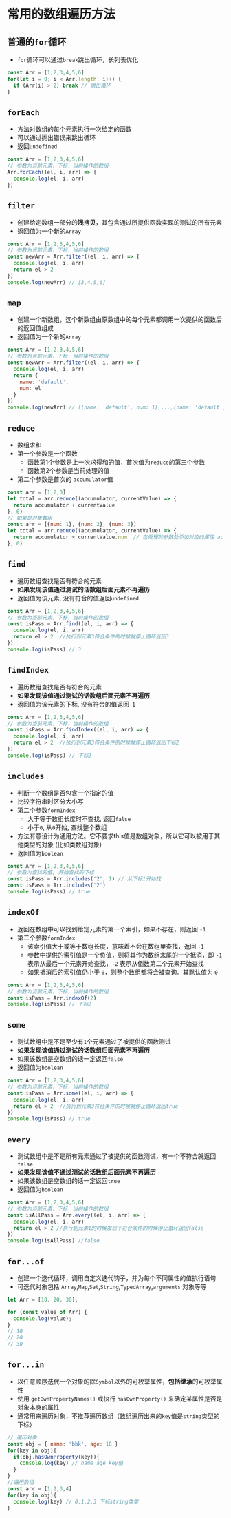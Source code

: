 # 常用的数组遍历方法

## 普通的`for`循环
* `for`循环可以通过`break`跳出循环，长列表优化
```js
const Arr = [1,2,3,4,5,6]
for(let i = 0; i < Arr.length; i++) {
  if (Arr[i] > 2) break // 跳出循环
}
```

## `forEach`
* 方法对数组的每个元素执行一次给定的函数
* 可以通过抛出错误来跳出循环
* 返回`undefined`
```js
const Arr = [1,2,3,4,5,6]
// 参数为当前元素，下标，当前操作的数组
Arr.forEach((el, i, arr) => {
  console.log(el, i, arr)
})
```

## `filter`
* 创建给定数组一部分的**浅拷贝**，其包含通过所提供函数实现的测试的所有元素
* 返回值为一个新的`Array`
```js
const Arr = [1,2,3,4,5,6]
// 参数为当前元素，下标，当前操作的数组
const newArr = Arr.filter((el, i, arr) => {
  console.log(el, i, arr)
  return el > 2  
})
console.log(newArr) // [3,4,5,6]
```

## `map`
* 创建一个新数组，这个新数组由原数组中的每个元素都调用一次提供的函数后的返回值组成
* 返回值为一个新的`Array`
```js
const Arr = [1,2,3,4,5,6]
// 参数为当前元素，下标，当前操作的数组
const newArr = Arr.filter((el, i, arr) => {
  console.log(el, i, arr)
  return {
    name: 'default',
    num: el
  }  
})
console.log(newArr) // [{name: 'default', num: 1},...,{name: 'default', num: 6}]
```

## `reduce`
* 数组求和
* 第一个参数是一个函数
  * 函数第1个参数是上一次求得和的值，首次值为`reduce`的第三个参数
  * 函数第2个参数是当前处理的值
* 第二个参数是首次的 `accumulator`值
```js
const arr = [1,2,3]
let total = arr.reduce((accumulator, currentValue) => {
  return accumulator + currentValue
}, 0)
// 如果是对象数组
const arr = [{num: 1}, {num: 2}, {num: 3}]
let total = arr.reduce((accumulator, currentValue) => {
  return accumulator + currentValue.num  // 在处理的参数处添加对应的属性 accumulator为上一次求和的值
}, 0)
```

## `find`
* 遍历数组查找是否有符合的元素
* **如果发现该值通过测试的话数组后面元素不再遍历**
* 返回值为该元素, 没有符合的值返回`undefined`
```js
const Arr = [1,2,3,4,5,6]
// 参数为当前元素，下标，当前操作的数组
const isPass = Arr.find((el, i, arr) => {
  console.log(el, i, arr)
  return el > 2  //执行到元素3符合条件的时候就停止循环返回3
})
console.log(isPass) // 3
```

## `findIndex`
* 遍历数组查找是否有符合的元素
* **如果发现该值通过测试的话数组后面元素不再遍历**
* 返回值为该元素的下标, 没有符合的值返回`-1`
```js
const Arr = [1,2,3,4,5,6]
// 参数为当前元素，下标，当前操作的数组
const isPass = Arr.findIndex((el, i, arr) => {
  console.log(el, i, arr)
  return el > 2  //执行到元素3符合条件的时候就停止循环返回下标2
})
console.log(isPass) // 下标2
```

## `includes`
* 判断一个数组是否包含一个指定的值
* 比较字符串时区分大小写
* 第二个参数`formIndex`
   * 大于等于数组长度时不查找, 返回`false`
   * 小于`0`, 从`0`开始, 查找整个数组
* 方法有意设计为通用方法。它不要求this值是数组对象，所以它可以被用于其他类型的对象 (比如类数组对象)
* 返回值为`boolean`
```js
const Arr = [1,2,3,4,5,6]
// 参数为查找的值, 开始查找的下标
const isPass = Arr.includes('2', 1) // 从下标1开始找
const isPass = Arr.includes('2')
console.log(isPass) // true
```

## `indexOf`
* 返回在数组中可以找到给定元素的第一个索引，如果不存在，则返回 `-1`
* 第二个参数`formIndex`
   * 该索引值大于或等于数组长度，意味着不会在数组里查找，返回 `-1`
   * 参数中提供的索引值是一个负值，则将其作为数组末尾的一个抵消，即 `-1` 表示从最后一个元素开始查找，`-2` 表示从倒数第二个元素开始查找
   * 如果抵消后的索引值仍小于 `0`，则整个数组都将会被查询。其默认值为 `0`
```js
const Arr = [1,2,3,4,5,6]
// 参数为当前元素，下标，当前操作的数组
const isPass = Arr.indexOf(2)
console.log(isPass) // 下标2
```

## `some`
* 测试数组中是不是至少有`1`个元素通过了被提供的函数测试
* **如果发现该值通过测试的话数组后面元素不再遍历**
* 如果该数组是空数组的话一定返回`false`
* 返回值为`boolean`
```js
const Arr = [1,2,3,4,5,6]
// 参数为当前元素，下标，当前操作的数组
const isPass = Arr.some((el, i, arr) => {
  console.log(el, i, arr)
  return el > 2  //执行到元素3符合条件的时候就停止循环返回true
})
console.log(isPass) // true
```

## `every`
* 测试数组中是不是所有元素通过了被提供的函数测试，有一个不符合就返回`false`
* **如果发现该值不通过测试的话数组后面元素不再遍历**
* 如果该数组是空数组的话一定返回`true`
* 返回值为`boolean`
```js
const Arr = [1,2,3,4,5,6]
// 参数为当前元素，下标，当前操作的数组
const isAllPass = Arr.every((el, i, arr) => {
  console.log(el, i, arr)
  return el > 2 //执行到元素1的时候发现不符合条件的时候停止循环返回false
})
console.log(isAllPass) //false
```

## `for...of`
* 创建一个迭代循环，调用自定义迭代钩子，并为每个不同属性的值执行语句
* 可迭代对象包括 `Array`,`Map`,`Set`,`String`,`TypedArray`,`arguments` 对象等等
```js
let Arr = [10, 20, 30];

for (const value of Arr) {
  console.log(value);
}
// 10
// 20
// 30
```

## `for...in`
* 以任意顺序迭代一个对象的除`Symbol`以外的可枚举属性，**包括继承**的可枚举属性
* 使用 `getOwnPropertyNames()` 或执行 `hasOwnProperty()` 来确定某属性是否是对象本身的属性
* 通常用来遍历对象，不推荐遍历数组（数组遍历出来的`key`值是`string`类型的下标）
```js
// 遍历对象
const obj = { name: 'bbk', age: 18 }
for(key in obj){
  if(obj.hasOwnProperty(key)){
    console.log(key) // name age key值
  }
}
//遍历数组
const arr = [1,2,3,4]
for(key in obj){
  console.log(key) // 0,1,2,3 下标string类型
}
```
